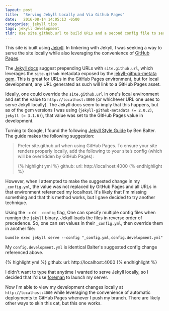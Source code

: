 ```yaml
---
layout: post
title:  "Serving Jekyll Locally and Via Github Pages"
date:   2016-08-14 14:05:13 -0500
categories: jekyll tips 
tags: jekyll development
tldr: Use site.github.url to build URLs and a second config file to serve site locally.
---
```

This site is built using [Jekyll](https://jekyllrb.com/). In tinkering with Jekyll, I was seeking a way to serve the site locally while also leveraging the convenience of [GitHub Pages](https://pages.github.com/).

The [Jekyll docs](https://jekyllrb.com/docs/github-pages/#project-page-url-structure) suggest prepending URLs with `site.github.url`, which leverages the `site.github` metadata exposed by the [jekyll-github-metata gem](https://github.com/jekyll/github-metadata/blob/master/). This is great for URLs in the GitHub Pages environment, but for local development, any URL generated as such will link to a GitHub Pages asset. 

Ideally, one could override the `site.github.url` in one's local environment and set the value to `http://localhost:4000` (or whichever URL one uses to serve Jekyll locally). The Jekyll docs seem to imply that this happens, but as of the gem versions I was
using (`jekyll-github-metadata (= 2.0.2)`, `jekyll (= 3.1.6)`), that value was set to the GitHub Pages value in development.

Turning to Google, I found the following [Jekyll Style Guide](http://ben.balter.com/jekyll-style-guide/config/#url) by Ben Balter. The guide makes the following suggestion:

<blockquote>
Prefer site.github.url when using GitHub Pages. To ensure your site renders properly locally, add the following to your site’s config (which will be overridden by GitHub Pages):

{% highlight yml %}
github:
  url: http://localhost:4000
{% endhighlight %}
</blockquote>

However, when I attempted to make the suggested change in my `_config.yml`, the value was not replaced by GitHub Pages and all URLs in that environment referenced my localhost. It's likely that I'm missing something and that this method works, but I gave decided to try another technique.

Using the `-c` or `--config` flag, One can specify multiple config files when runnign the `jekyll` binary. Jekyll loads the files in reverse order of precedence. So, one can set values in their `_config.yml`, then override them in another file: 

`bundle exec jekyll serve --config "_config.yml,config.development.yml"`

My `config.development.yml` is identical Balter's suggested config change referenced above. 

{% highlight yml %}
github:
  url: http://localhost:4000
{% endhighlight %}

I didn't want to type that anytime I wanted to serve Jekyll locally, so I decided that I'd use [foreman](https://github.com/ddollar/foreman) to launch my server.

Now I'm able to view my development changes locally at `http://localhost:4000` while leveraging the convenience of automatic deployments to GitHub Pages whenever I push my branch. There are likely other ways to skin this cat, but this one works.
